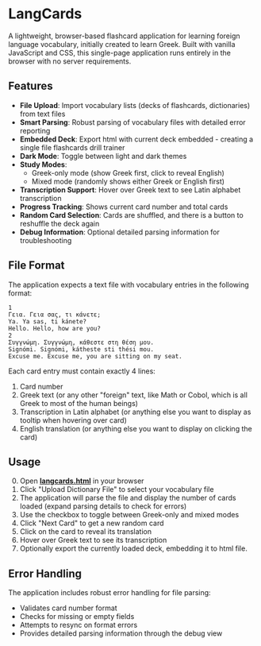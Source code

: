 # LangCards

A lightweight, browser-based flashcard application for learning foreign language vocabulary, initially created to learn Greek. 
Built with vanilla JavaScript and CSS, this single-page application runs entirely in the browser with no server requirements.

## Features

- **File Upload**: Import vocabulary lists (decks of flashcards, dictionaries) from text files
- **Smart Parsing**: Robust parsing of vocabulary files with detailed error reporting
- **Embedded Deck**: Export html with current deck embedded - creating a single file flashcards drill trainer
- **Dark Mode**: Toggle between light and dark themes
- **Study Modes**:
  - Greek-only mode (show Greek first, click to reveal English)
  - Mixed mode (randomly shows either Greek or English first)
- **Transcription Support**: Hover over Greek text to see Latin alphabet transcription
- **Progress Tracking**: Shows current card number and total cards
- **Random Card Selection**: Cards are shuffled, and there is a button to reshuffle the deck again
- **Debug Information**: Optional detailed parsing information for troubleshooting

## File Format

The application expects a text file with vocabulary entries in the following format:

```
1
Γεια. Γεια σας, τι κάνετε;
Ya. Ya sas, ti kánete?
Hello. Hello, how are you?
2
Συγγνώμη. Συγγνώμη, κάθεστε στη θέση μου.
Signómi. Signómi, kátheste sti thési mou.
Excuse me. Excuse me, you are sitting on my seat.
```

Each card entry must contain exactly 4 lines:
1. Card number
2. Greek text (or any other "foreign" text, like Math or Cobol, which is all Greek to most of the human beings)
3. Transcription in Latin alphabet (or anything else you want to display as tooltip when hovering over card)
4. English translation (or anything else you want to display on clicking the card)

## Usage

0. Open [**langcards.html**](https://alexeyanischenko.github.io/LangCards/langcards.html) in your browser
1. Click "Upload Dictionary File" to select your vocabulary file
2. The application will parse the file and display the number of cards loaded (expand parsing details to check for errors)
3. Use the checkbox to toggle between Greek-only and mixed modes
4. Click "Next Card" to get a new random card
5. Click on the card to reveal its translation
6. Hover over Greek text to see its transcription
7. Optionally export the currently loaded deck, embedding it to html file.

## Error Handling

The application includes robust error handling for file parsing:
- Validates card number format
- Checks for missing or empty fields
- Attempts to resync on format errors
- Provides detailed parsing information through the debug view

